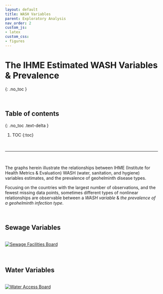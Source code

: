 ```yaml
---
layout: default
title: WASH Variables
parent: Exploratory Analysis
nav_order: 2
custom_js:
- latex
custom_css:
- figures
---
```


# The IHME Estimated WASH Variables & Prevalence
{: .no_toc }

<br>

## Table of contents
{: .no_toc .text-delta }

1. TOC 
{:toc}

<br>

---

<br>

The graphs herein illustrate the relationships between IHME (Institute for Health Metrics & Evaluation) 
WASH (water, sanitation, and hygiene) variables estimates, and the prevalence of geohelminth disease types. 

Focusing on the countries with the largest number of observations, and the fewest missing data points, sometimes
different types of nonlinear relationships are observable between a *WASH variable* & *the prevalence of a 
geohelminth infection type*.

<br>

## Sewage Variables

<br>

<div class='tableauPlaceholder' id='viz1658274341147' style='position: relative'>
<noscript><a href='#'><img alt='Sewage Facilities Board ' src='https:&#47;&#47;public.tableau.com&#47;static&#47;images&#47;Se&#47;Sewage&#47;SewageFacilitiesBoard&#47;1_rss.png' style='border: none' /></a></noscript>
<object class='tableauViz'  style='display:none;'>
<param name='host_url' value='https%3A%2F%2Fpublic.tableau.com%2F' /> 
<param name='embed_code_version' value='3' /> 
<param name='site_root' value='' />
<param name='name' value='Sewage&#47;SewageFacilitiesBoard' />
<param name='tabs' value='no' />
<param name='toolbar' value='yes' />
<param name='static_image' value='https:&#47;&#47;public.tableau.com&#47;static&#47;images&#47;Se&#47;Sewage&#47;SewageFacilitiesBoard&#47;1.png' /> 
<param name='animate_transition' value='yes' /><param name='display_static_image' value='yes' />
<param name='display_spinner' value='yes' />
<param name='display_overlay' value='yes' />
<param name='display_count' value='yes' />
<param name='language' value='en-GB' />
</object>
</div>                
<script type='text/javascript'>                    
var divElement = document.getElementById('viz1658274341147');                    
var vizElement = divElement.getElementsByTagName('object')[0];                    
vizElement.style.width='550px';vizElement.style.height='527px';                    
var scriptElement = document.createElement('script');                    
scriptElement.src = 'https://public.tableau.com/javascripts/api/viz_v1.js';                    
vizElement.parentNode.insertBefore(scriptElement, vizElement);                
</script>

<br>
<br>

## Water Variables

<br>

<div class='tableauPlaceholder' id='viz1658275292081' style='position: relative'>
<noscript><a href='#'><img alt='Water Access Board ' src='https:&#47;&#47;public.tableau.com&#47;static&#47;images&#47;Wa&#47;Water_16582489722120&#47;WaterAccessBoard&#47;1_rss.png' style='border: none' /></a></noscript>
<object class='tableauViz'  style='display:none;'><param name='host_url' value='https%3A%2F%2Fpublic.tableau.com%2F' /> 
  <param name='embed_code_version' value='3' /> 
  <param name='site_root' value='' />
  <param name='name' value='Water_16582489722120&#47;WaterAccessBoard' />
  <param name='tabs' value='no' />
  <param name='toolbar' value='yes' />
  <param name='static_image' value='https:&#47;&#47;public.tableau.com&#47;static&#47;images&#47;Wa&#47;Water_16582489722120&#47;WaterAccessBoard&#47;1.png' /> 
  <param name='animate_transition' value='yes' />
  <param name='display_static_image' value='yes' />
  <param name='display_spinner' value='yes' />
  <param name='display_overlay' value='yes' />
  <param name='display_count' value='yes' />
  <param name='language' value='en-GB' />
</object>
</div>                
<script type='text/javascript'>                    
var divElement = document.getElementById('viz1658275292081');                    
var vizElement = divElement.getElementsByTagName('object')[0];                    
vizElement.style.width='550px';vizElement.style.height='627px';                    
var scriptElement = document.createElement('script');                    
scriptElement.src = 'https://public.tableau.com/javascripts/api/viz_v1.js';                    
vizElement.parentNode.insertBefore(scriptElement, vizElement);                
</script>

<br>
<br>
<br>
<br>
















